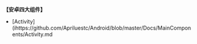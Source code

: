 **【安卓四大组件】**

- [Activity](ihttps://github.com/Apriluestc/Android/blob/master/Docs/MainComponents/Activity.md
